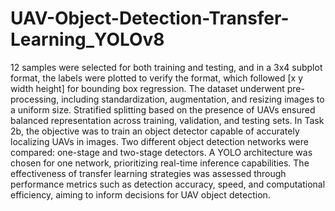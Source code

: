 # UAV-Object-Detection-Transfer-Learning_YOLOv8
12 samples were selected for both training and testing, and in a 3x4 subplot format, the labels were plotted to verify the format, which followed [x y width height] for bounding box regression. The dataset underwent pre-processing, including standardization, augmentation, and resizing images to a uniform size. Stratified splitting based on the presence of UAVs ensured balanced representation across training, validation, and testing sets. In Task 2b, the objective was to train an object detector capable of accurately localizing UAVs in images. Two different object detection networks were compared: one-stage and two-stage detectors. A YOLO architecture was chosen for one network, prioritizing real-time inference capabilities. The effectiveness of transfer learning strategies was assessed through performance metrics such as detection accuracy, speed, and computational efficiency, aiming to inform decisions for UAV object detection.
